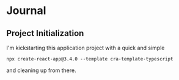 # Journal

## Project Initialization

I'm kickstarting this application project with a quick and simple

`npx create-react-app@3.4.0 --template cra-template-typescript`

and cleaning up from there.
